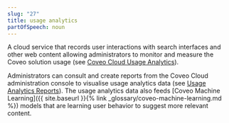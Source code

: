 ```yaml
---
slug: "27"
title: usage analytics
partOfSpeech: noun
---
```


A cloud service that records user interactions with search interfaces and other web content allowing administrators to monitor and measure the Coveo solution usage (see [Coveo Cloud Usage Analytics](http://www.coveo.com/go?dest=cloudhelp&lcid=9&context=89)). 

Administrators can consult and create reports from the Coveo Cloud administration console to visualise usage analytics data (see [Usage Analytics Reports](http://www.coveo.com/go?dest=cloudhelp&lcid=9&context=238)). The usage analytics data also feeds [Coveo Machine Learning]({{ site.baseurl }}{% link _glossary/coveo-machine-learning.md %}) models that are learning user behavior to suggest more relevant content. 
